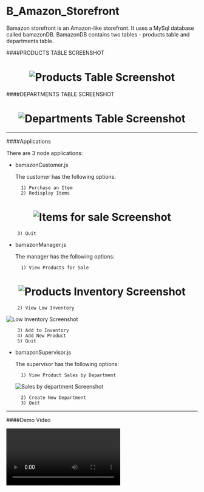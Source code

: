 # B_Amazon_Storefront

Bamazon storefront is an Amazon-like storefront.  It uses a MySql database called bamazonDB.  BamazonDB contains two tables - products table and departments table.

####PRODUCTS TABLE SCREENSHOT

<h1 align="center">
  <img src="https://github.com/srodrig284/B_Amazon_Storefront/master/productstable.png" alt="Products Table Screenshot">
</h1>

####DEPARTMENTS TABLE SCREENSHOT

<h1 align="center">
  <img src="https://github.com/srodrig284/B_Amazon_Storefront/master/deptstable.png" alt="Departments Table Screenshot">
</h1>

- - -

####Applications

There are 3 node applications:

* bamazonCustomer.js

    The customer has the following options:
    
        1) Purchase an Item
        2) Redisplay Items

 <h1 align="center">
   <img src="https://github.com/srodrig284/B_Amazon_Storefront/master/itemsforsale.png" alt="Items for sale Screenshot">
 </h1>
       
        3) Quit

* bamazonManager.js
    
    The manager has the following options:
    
        1) View Products for Sale

 <h1 align="center">
   <img src="https://github.com/srodrig284/B_Amazon_Storefront/master/managerinventory.png" alt="Products Inventory Screenshot">
 </h1>
        
        2) View Low Inventory
        
  ![Low Inventory Screenshot](https://raw.github.com/srodrig284/B_Amazon_Storefront/master/lowinventory.png?raw=true "Low Inventory Screenshot")
            
        3) Add to Inventory
        4) Add New Product
        5) Quit

* bamazonSupervisor.js

    The supervisor has the following options:
    
        1) View Product Sales by Department
        
  ![Sales by department Screenshot](https://raw.github.com/srodrig284/B_Amazon_Storefront/master/salebydept.png?raw=true "Sales by department Screenshot")
     
        2) Create New Department
        3) Quit


- - -

####Demo Video

  ![Demo Video](https://raw.github.com/srodrig284/B_Amazon_Storefront/master/BamazonDemo.mov?raw=true "Demo Video")